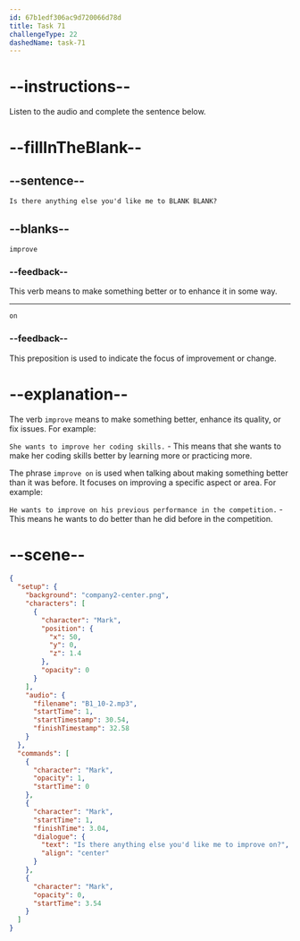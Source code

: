 ```yaml
---
id: 67b1edf306ac9d720066d78d
title: Task 71
challengeType: 22
dashedName: task-71
---
```


<!-- (Audio) Mark: Is there anything else you'd like me to improve on? -->

# --instructions--

Listen to the audio and complete the sentence below.

# --fillInTheBlank--

## --sentence--

`Is there anything else you'd like me to BLANK BLANK?`

## --blanks--

`improve`

### --feedback--

This verb means to make something better or to enhance it in some way.

---

`on`

### --feedback--

This preposition is used to indicate the focus of improvement or change.

# --explanation--

The verb `improve` means to make something better, enhance its quality, or fix issues. For example:

`She wants to improve her coding skills.` - This means that she wants to make her coding skills better by learning more or practicing more.

The phrase `improve on` is used when talking about making something better than it was before. It focuses on improving a specific aspect or area. For example:

`He wants to improve on his previous performance in the competition.` - This means he wants to do better than he did before in the competition.

# --scene--

```json
{
  "setup": {
    "background": "company2-center.png",
    "characters": [
      {
        "character": "Mark",
        "position": {
          "x": 50,
          "y": 0,
          "z": 1.4
        },
        "opacity": 0
      }
    ],
    "audio": {
      "filename": "B1_10-2.mp3",
      "startTime": 1,
      "startTimestamp": 30.54,
      "finishTimestamp": 32.58
    }
  },
  "commands": [
    {
      "character": "Mark",
      "opacity": 1,
      "startTime": 0
    },
    {
      "character": "Mark",
      "startTime": 1,
      "finishTime": 3.04,
      "dialogue": {
        "text": "Is there anything else you'd like me to improve on?",
        "align": "center"
      }
    },
    {
      "character": "Mark",
      "opacity": 0,
      "startTime": 3.54
    }
  ]
}
```
